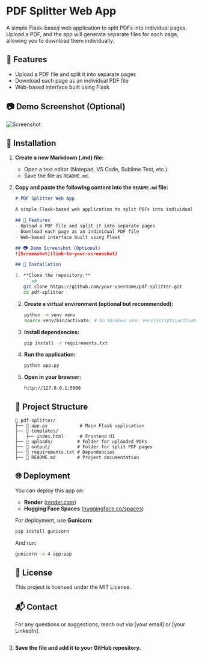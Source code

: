 # PDF Splitter Web App

A simple Flask-based web application to split PDFs into individual pages. Upload a PDF, and the app will generate separate files for each page, allowing you to download them individually.

## 🚀 Features
- Upload a PDF file and split it into separate pages
- Download each page as an individual PDF file
- Web-based interface built using Flask

## 📷 Demo Screenshot (Optional)
![Screenshot](link-to-your-screenshot)

## 🔧 Installation

1. **Create a new Markdown (.md) file:**
   - Open a text editor (Notepad, VS Code, Sublime Text, etc.).
   - Save the file as `README.md`.

2. **Copy and paste the following content into the `README.md` file:**
   ```md
   # PDF Splitter Web App

   A simple Flask-based web application to split PDFs into individual pages. Upload a PDF, and the app will generate separate files for each page, allowing you to download them individually.

   ## 🚀 Features
   - Upload a PDF file and split it into separate pages
   - Download each page as an individual PDF file
   - Web-based interface built using Flask

   ## 📷 Demo Screenshot (Optional)
   ![Screenshot](link-to-your-screenshot)

   ## 🔧 Installation
   
   1. **Clone the repository:**
      ```sh
      git clone https://github.com/your-username/pdf-splitter.git
      cd pdf-splitter
      ```
   
   2. **Create a virtual environment (optional but recommended):**
      ```sh
      python -m venv venv
      source venv/bin/activate  # On Windows use: venv\Scripts\activate
      ```
   
   3. **Install dependencies:**
      ```sh
      pip install -r requirements.txt
      ```
   
   4. **Run the application:**
      ```sh
      python app.py
      ```
   
   5. **Open in your browser:**
      ```
      http://127.0.0.1:5000
      ```
   
   ## 📁 Project Structure
   ```
   📂 pdf-splitter/
   ├── 📄 app.py            # Main Flask application
   ├── 📂 templates/
   │   ├── index.html      # Frontend UI
   ├── 📂 uploads/         # Folder for uploaded PDFs
   ├── 📂 output/          # Folder for split PDF pages
   ├── 📄 requirements.txt # Dependencies
   ├── 📄 README.md        # Project documentation
   ```

   ## 🌐 Deployment
   You can deploy this app on:
   - **Render** ([render.com](https://render.com))
   - **Hugging Face Spaces** ([huggingface.co/spaces](https://huggingface.co/spaces))

   For deployment, use **Gunicorn**:
   ```sh
   pip install gunicorn
   ```
   And run:
   ```sh
   gunicorn -w 4 app:app
   ```

   ## 📜 License
   This project is licensed under the MIT License.

   ## 📬 Contact
   For any questions or suggestions, reach out via [your email] or [your LinkedIn].
   ```

3. **Save the file and add it to your GitHub repository.**

